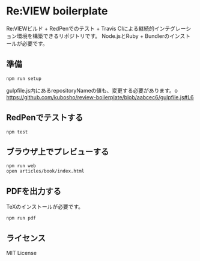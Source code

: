 # Re:VIEW boilerplate

Re:VIEWビルド + RedPenでのテスト + Travis CIによる継続的インテグレーション環境を構築できるリポジトリです。
Node.jsとRuby + Bundlerのインストールが必要です。

## 準備

```shell
npm run setup
```

gulpfile.js内にあるrepositoryNameの値も、変更する必要があります。o
https://github.com/kubosho/review-boilerplate/blob/aabcec6/gulpfile.js#L6

## RedPenでテストする

```shell
npm test
```

## ブラウザ上でプレビューする

```shell
npm run web
open articles/book/index.html
```

## PDFを出力する

TeXのインストールが必要です。

```shell
npm run pdf
```

## ライセンス

MIT License

